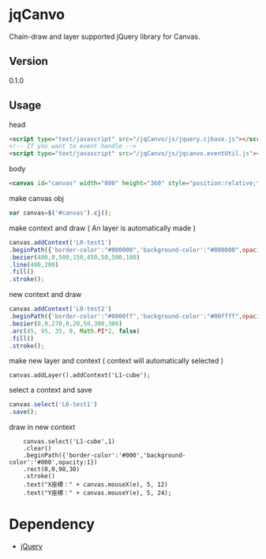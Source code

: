 jqCanvo
=

Chain-draw and layer supported jQuery library for Canvas.

Version
-
0.1.0

Usage
-

head

```html
<script type="text/javascript" src="/jqCanvo/js/jquery.cjbase.js"></script>
<!-- If you want to event handle -->
<script type="text/javascript" src="/jqCanvo/js/jqcanvo.eventUtil.js"></script>
```

body

```html
<canvas id="canvas" width="800" height="360" style="position:relative;top:8px;left:8px;border:1px dotted #ccc"></canvas>
```

make canvas obj

```js
var canvas=$('#canvas').cj();
```

make context and draw ( An layer is automatically made )

```js
canvas.addContext('L0-test1')
.beginPath({'border-color':"#000000",'background-color':"#000000",opacity:0.7})
.bezier(400,0,500,150,450,50,500,100)
.line(400,200)
.fill()
.stroke();
```

new context and draw

```js
canvas.addContext('L0-test2')
.beginPath({'border-color':"#0000ff",'background-color':"#00ffff",opacity:0.7})
.bezier(0,0,270,0,20,50,300,300)
.arc(45, 95, 35, 0, Math.PI*2, false)
.fill()
.stroke();
```

make new layer and context ( context will automatically selected )

```
canvas.addLayer().addContext('L1-cube');
```

select a context and save

```js
canvas.select('L0-test1')
.save();
```

draw in new context
```
	canvas.select('L1-cube',1)
	.clear()
	.beginPath({'border-color':'#000','background-color':'#000',opacity:1})
	.rect(0,0,90,30)
	.stroke()
	.text("X座標：" + canvas.mouseX(e), 5, 12)
	.text("Y座標：" + canvas.mouseY(e), 5, 24);
```

Dependency
=
* [jQuery](http://jquery.com/)
